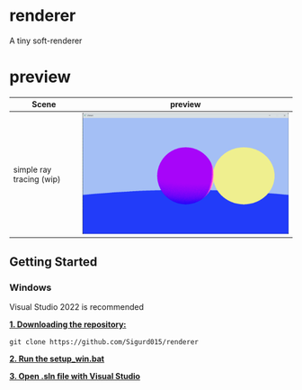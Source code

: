 # renderer
A tiny soft-renderer

# preview
| Scene                    | preview                                                                       |
| ------------------------ | ----------------------------------------------------------------------------- |
| simple ray tracing (wip) | <img src="images/ray_tracing.png" width="600">                                |

## Getting Started

### Windows

Visual Studio 2022 is recommended

<ins>**1. Downloading the repository:**</ins>

```
git clone https://github.com/Sigurd015/renderer
```

<ins>**2. Run the [setup_win.bat](scripts/setup_win.bat)**</ins>

<ins>**3. Open .sln file with Visual Studio**</ins>